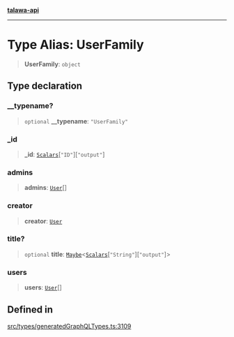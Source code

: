 [**talawa-api**](../../../README.md)

***

# Type Alias: UserFamily

> **UserFamily**: `object`

## Type declaration

### \_\_typename?

> `optional` **\_\_typename**: `"UserFamily"`

### \_id

> **\_id**: [`Scalars`](Scalars.md)\[`"ID"`\]\[`"output"`\]

### admins

> **admins**: [`User`](User.md)[]

### creator

> **creator**: [`User`](User.md)

### title?

> `optional` **title**: [`Maybe`](Maybe.md)\<[`Scalars`](Scalars.md)\[`"String"`\]\[`"output"`\]\>

### users

> **users**: [`User`](User.md)[]

## Defined in

[src/types/generatedGraphQLTypes.ts:3109](https://github.com/Suyash878/talawa-api/blob/f376d03c37e9acd046e7cc983947432c95f74442/src/types/generatedGraphQLTypes.ts#L3109)

